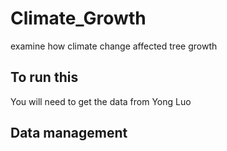 # Climate_Growth
examine how climate change affected tree growth

## To run this

You will need to get the data from Yong Luo

## Data management


